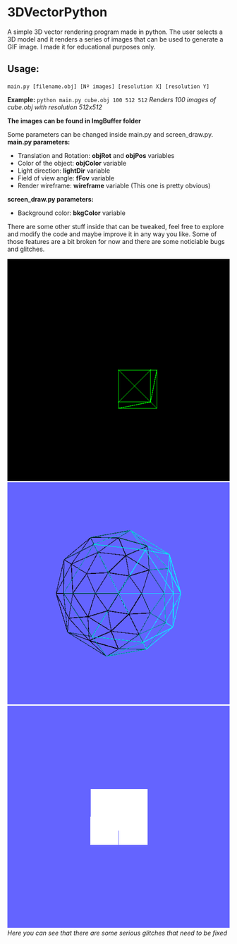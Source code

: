 # 3DVectorPython
A simple 3D vector rendering program made in python.
The user selects a 3D model and it renders a series of images that can be used to generate a GIF image. I made it for educational purposes only.

## Usage:
`main.py [filename.obj] [Nº images] [resolution X] [resolution Y]`

**Example:** `python main.py cube.obj 100 512 512`
*Renders 100 images of cube.obj with resolution 512x512*

**The images can be found in ImgBuffer folder**

Some parameters can be changed inside main.py and screen_draw.py.
**main.py parameters:**
- Translation and Rotation: **objRot** and **objPos** variables
- Color of the object: **objColor** variable
- Light direction: **lightDir** variable
- Field of view angle: **fFov** variable
- Render wireframe: **wireframe** variable (This one is pretty obvious)

**screen_draw.py parameters:**
- Background color: **bkgColor** variable

There are some other stuff inside that can be tweaked, feel free to explore and modify the code and maybe improve it in any way you like.
Some of those features are a bit broken for now and there are some noticiable bugs and glitches.

![alt text](https://github.com/JoaoPito/3DVectorPython/blob/master/GIFs/2405_cubeY_20fps.gif?raw=true)
![alt text](https://github.com/JoaoPito/3DVectorPython/blob/master/GIFs/2505_icoSphere_LoPoly2.gif?raw=true)
![alt text](https://github.com/JoaoPito/3DVectorPython/blob/master/GIFs/2705_cube_HQ.gif?raw=true)
*Here you can see that there are some serious glitches that need to be fixed*


